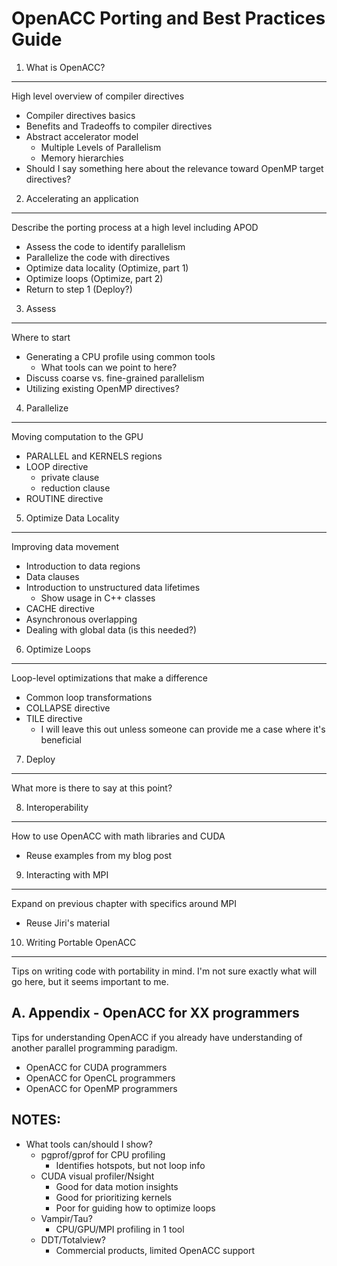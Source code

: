 OpenACC Porting and Best Practices Guide
========================================
1. What is OpenACC?
-------------------
High level overview of compiler directives

* Compiler directives basics
* Benefits and Tradeoffs to compiler directives
* Abstract accelerator model
    * Multiple Levels of Parallelism
    * Memory hierarchies
* Should I say something here about the relevance toward OpenMP target
  directives?

2. Accelerating an application
------------------------------
Describe the porting process at a high level including APOD

* Assess the code to identify parallelism
* Parallelize the code with directives
* Optimize data locality (Optimize, part 1)
* Optimize loops (Optimize, part 2)
* Return to step 1 (Deploy?)

3. Assess
---------
Where to start

* Generating a CPU profile using common tools
   * What tools can we point to here?
* Discuss coarse vs. fine-grained parallelism
* Utilizing existing OpenMP directives?

4. Parallelize
--------------
Moving computation to the GPU

* PARALLEL and KERNELS regions
* LOOP directive
    * private clause
    * reduction clause
* ROUTINE directive

5. Optimize Data Locality
-------------------------
Improving data movement

* Introduction to data regions
* Data clauses
* Introduction to unstructured data lifetimes
    * Show usage in C++ classes
* CACHE directive
* Asynchronous overlapping
* Dealing with global data (is this needed?)

6. Optimize Loops
-----------------
Loop-level optimizations that make a difference

* Common loop transformations
* COLLAPSE directive
* TILE directive
    * I will leave this out unless someone can provide me a case where it's
      beneficial

7. Deploy
---------
What more is there to say at this point?

8. Interoperability
-------------------
How to use OpenACC with math libraries and CUDA

* Reuse examples from my blog post

9. Interacting with MPI
-----------------------
Expand on previous chapter with specifics around MPI

* Reuse Jiri's material

10. Writing Portable OpenACC
----------------------------
Tips on writing code with portability in mind. I'm not sure exactly what will
go here, but it seems important to me.

A. Appendix - OpenACC for XX programmers
----------------------------------------
Tips for understanding OpenACC if you already have understanding of another parallel programming paradigm.
* OpenACC for CUDA programmers
* OpenACC for OpenCL programmers
* OpenACC for OpenMP programmers

NOTES: 
------

* What tools can/should I show?
    * pgprof/gprof for CPU profiling
        * Identifies hotspots, but not loop info
    * CUDA visual profiler/Nsight 
        * Good for data motion insights
        * Good for prioritizing kernels
        * Poor for guiding how to optimize loops
    * Vampir/Tau?
        * CPU/GPU/MPI profiling in 1 tool
    * DDT/Totalview?
        * Commercial products, limited OpenACC support
